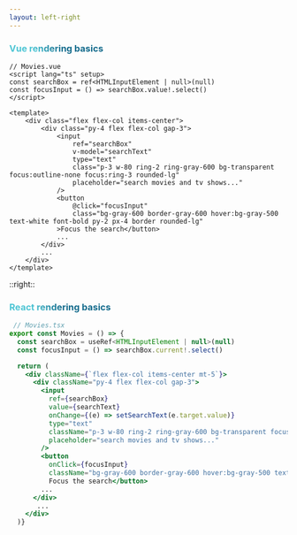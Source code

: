 ```yaml
---
layout: left-right
---
```


### Vue rendering basics

```vue {3,4,11,18}
// Movies.vue
<script lang="ts" setup>
const searchBox = ref<HTMLInputElement | null>(null)
const focusInput = () => searchBox.value!.select()
</script>

<template>
    <div class="flex flex-col items-center">
        <div class="py-4 flex flex-col gap-3">
            <input
                ref="searchBox"
                v-model="searchText"
                type="text"
                class="p-3 w-80 ring-2 ring-gray-600 bg-transparent focus:outline-none focus:ring-3 rounded-lg"
                placeholder="search movies and tv shows..."
            />
            <button
                @click="focusInput"
                class="bg-gray-600 border-gray-600 hover:bg-gray-500 text-white font-bold py-2 px-4 border rounded-lg"
            >Focus the search</button>
            ...
        </div>
        ...
    </div>
</template>
```

::right::

### React rendering basics

```jsx {3,4,10,18}
 // Movies.tsx
export const Movies = () => {
  const searchBox = useRef<HTMLInputElement | null>(null)
  const focusInput = () => searchBox.current!.select()

  return (
    <div className={`flex flex-col items-center mt-5`}>
      <div className="py-4 flex flex-col gap-3">
        <input
          ref={searchBox}
          value={searchText}
          onChange={(e) => setSearchText(e.target.value)}
          type="text"
          className="p-3 w-80 ring-2 ring-gray-600 bg-transparent focus:outline-none focus:ring-3 rounded-lg"
          placeholder="search movies and tv shows..."
        />
        <button 
          onClick={focusInput} 
          className="bg-gray-600 border-gray-600 hover:bg-gray-500 text-white font-bold py-2 px-4 border rounded-lg">
          Focus the search</button>
        ...
      </div>
       ...
    </div>
  )}
```

<style>
h3 {
  background-color: #2B90B6;
  background-image: linear-gradient(45deg, #4EC5D4 10%, #146b8c 20%);
  background-size: 100%;
  -webkit-background-clip: text;
  -moz-background-clip: text;
  -webkit-text-fill-color: transparent; 
  -moz-text-fill-color: transparent;
}
</style>
